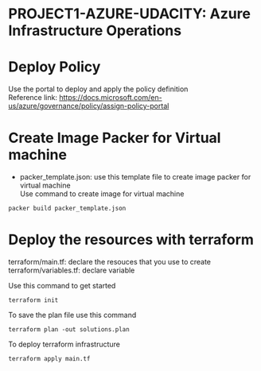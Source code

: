 # PROJECT1-AZURE-UDACITY:  Azure Infrastructure Operations

# Deploy Policy 

Use the portal to deploy and apply the policy definition   
Reference link: https://docs.microsoft.com/en-us/azure/governance/policy/assign-policy-portal

# Create Image Packer for Virtual machine
* packer_template.json: use this template file to create image packer for virtual machine    
Use command to create image for virtual machine
```
packer build packer_template.json 
```
# Deploy the resources with terraform
terraform/main.tf: declare the resouces that you use to create  
terraform/variables.tf: declare variable   

Use this command to get started
```
terraform init
```
To save the plan file use this command
```
terraform plan -out solutions.plan
```
To deploy terraform infrastructure
```
terraform apply main.tf
```
